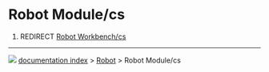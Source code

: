 # Robot Module/cs
1.  REDIRECT [Robot Workbench/cs](Robot_Workbench/cs.md)



---
![](images/Button_right.svg) [documentation index](../README.md) > [Robot](Robot_Workbench.md) > Robot Module/cs
